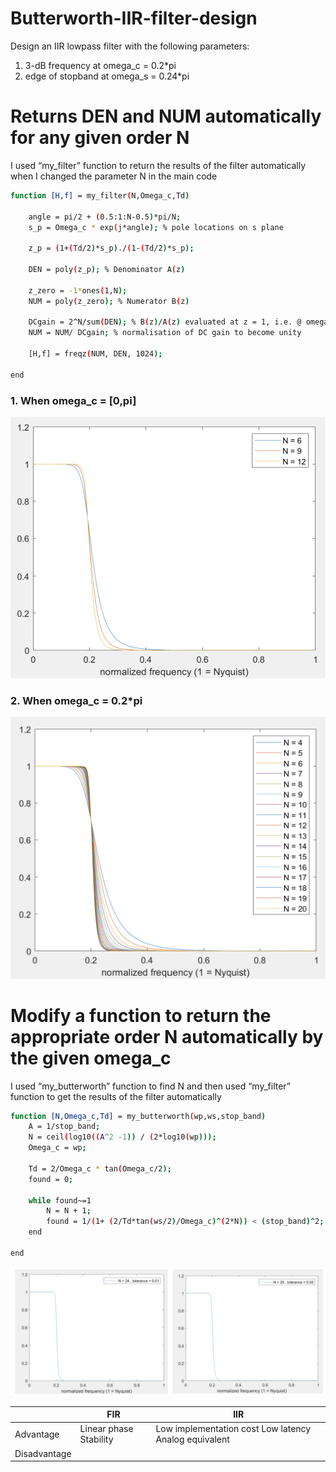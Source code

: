 # Butterworth-IIR-filter-design
Design an IIR lowpass filter with the following parameters:  
1. 3-dB frequency at	omega_c = 0.2*pi  
2. edge of stopband	at omega_s = 0.24*pi  
# Returns	DEN	and	NUM	automatically	for	any	given	order	N
I used “my_filter” function to return the results of the filter automatically when I changed the parameter N in the main code
```sh
function [H,f] = my_filter(N,Omega_c,Td)

    angle = pi/2 + (0.5:1:N-0.5)*pi/N;
    s_p = Omega_c * exp(j*angle); % pole locations on s plane 

    z_p = (1+(Td/2)*s_p)./(1-(Td/2)*s_p);

    DEN = poly(z_p); % Denominator A(z)

    z_zero = -1*ones(1,N);
    NUM = poly(z_zero); % Numerator B(z)

    DCgain = 2^N/sum(DEN); % B(z)/A(z) evaluated at z = 1, i.e. @ omega = 0.
    NUM = NUM/ DCgain; % normalisation of DC gain to become unity

    [H,f] = freqz(NUM, DEN, 1024);

end
```
### 1. When omega_c = [0,pi]
![N](https://github.com/hsieh672/Butterworth-IIR-filter-design/blob/main/imag/N.png)
### 2. When omega_c = 0.2*pi
![4_to_20](https://github.com/hsieh672/Butterworth-IIR-filter-design/blob/main/imag/4_to_20.png)

# Modify a function	to return the appropriate order N automatically	by the given omega_c
I used “my_butterworth” function to find N and then used “my_filter” function to get the results of the filter automatically

```sh
function [N,Omega_c,Td] = my_butterworth(wp,ws,stop_band)
    A = 1/stop_band;
    N = ceil(log10((A^2 -1)) / (2*log10(wp)));
    Omega_c = wp;

    Td = 2/Omega_c * tan(Omega_c/2);
    found = 0;

    while found~=1
        N = N + 1;    
        found = 1/(1+ (2/Td*tan(ws/2)/Omega_c)^(2*N)) < (stop_band)^2;
    end

end
```

![tolerance](https://github.com/hsieh672/Butterworth-IIR-filter-design/blob/main/imag/tolerance.png)

|              | FIR                    | IIR                                                   |
|--------------|------------------------|-------------------------------------------------------|
| Advantage    | Linear  phase  Stability  | Low implementation cost Low latency Analog equivalent |
| Disadvantage |                        |                                                       |
